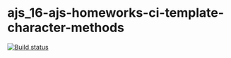 # ajs_16-ajs-homeworks-ci-template-character-methods
[![Build status](https://ci.appveyor.com/api/projects/status/1i9idhye6vntomt0?svg=true)](https://ci.appveyor.com/project/AllaKru/ajs-16-ajs-homeworks-ci-template-character-methods)
